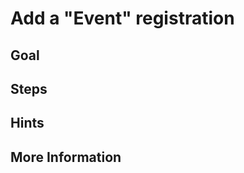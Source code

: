 Add a "Event" registration
==========================

Goal
----


Steps
-----


Hints
-----


More Information
----------------

